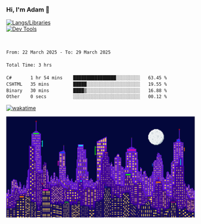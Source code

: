 ### Hi, I'm Adam 👋

[![Langs/Libraries](https://skillicons.dev/icons?i=cs,dotnet,js,css,html,sass,ts,jquery,bootstrap)](https://skillicons.dev)
<br/>
[![Dev Tools](https://skillicons.dev/icons?i=git,github,githubactions,visualstudio)](https://skillicons.dev)

<br/>

<!--START_SECTION:waka-->

```txt
From: 22 March 2025 - To: 29 March 2025

Total Time: 3 hrs

C#       1 hr 54 mins    ████████████████░░░░░░░░░   63.45 %
CSHTML   35 mins         █████░░░░░░░░░░░░░░░░░░░░   19.55 %
Binary   30 mins         ████▒░░░░░░░░░░░░░░░░░░░░   16.88 %
Other    0 secs          ░░░░░░░░░░░░░░░░░░░░░░░░░   00.12 %
```

<!--END_SECTION:waka-->

[![wakatime](https://wakatime.com/badge/user/2234bda2-efd3-47c5-8724-79108edfe9aa.svg)](https://wakatime.com/@2234bda2-efd3-47c5-8724-79108edfe9aa)

![Pixelated city at night](./media/city.gif)
